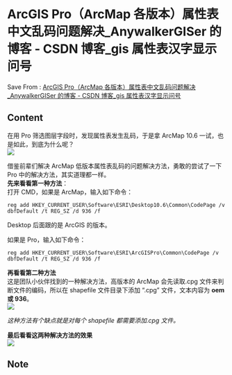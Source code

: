# ArcGIS Pro（ArcMap 各版本）属性表中文乱码问题解决_AnywalkerGISer 的博客 - CSDN 博客_gis 属性表汉字显示问号
Save From : [ArcGIS Pro（ArcMap 各版本）属性表中文乱码问题解决_AnywalkerGISer 的博客 - CSDN 博客_gis 属性表汉字显示问号](https://blog.csdn.net/qq_24655701/article/details/84944046) 

## Content
在用 Pro 筛选图层字段时，发现属性表发生乱码，于是拿 ArcMap 10.6 一试，也是如此，到底为什么呢？  
![](https://img-blog.csdnimg.cn/20181210173327911.jpg?x-oss-process=image/watermark,type_ZmFuZ3poZW5naGVpdGk,shadow_10,text_aHR0cHM6Ly9ibG9nLmNzZG4ubmV0L3FxXzI0NjU1NzAx,size_16,color_FFFFFF,t_70)
  
借鉴前辈们解决 ArcMap 低版本属性表乱码的问题解决方法，勇敢的尝试了一下 Pro 中的解决方法，其实道理都一样。  
**先来看看第一种方法**：  
打开 CMD，如果是 ArcMap，输入如下命令：

```
reg add HKEY_CURRENT_USER\Software\ESRI\Desktop10.6\Common\CodePage /v dbfDefault /t REG_SZ /d 936 /f

```

Desktop 后面跟的是 ArcGIS 的版本。

如果是 Pro，输入如下命令：

```
reg add HKEY_CURRENT_USER\Software\ESRI\ArcGISPro\Common\CodePage /v dbfDefault /t REG_SZ /d 936 /f

```

**再看看第二种方法**  
这是团队小伙伴找到的一种解决方法，高版本的 ArcMap 会先读取.cpg 文件来判断文件的编码，所以在 shapefile 文件目录下添加 “.cpg” 文件，文本内容为 **oem 或 936**。  
![](https://img-blog.csdnimg.cn/20181210175123123.jpg)
  
_这种方法有个缺点就是对每个 shapefile 都需要添加.cpg 文件。_

**最后看看这两种解决方法的效果**  
![](https://img-blog.csdnimg.cn/20181210180540427.jpg?x-oss-process=image/watermark,type_ZmFuZ3poZW5naGVpdGk,shadow_10,text_aHR0cHM6Ly9ibG9nLmNzZG4ubmV0L3FxXzI0NjU1NzAx,size_16,color_FFFFFF,t_70)
## Note
